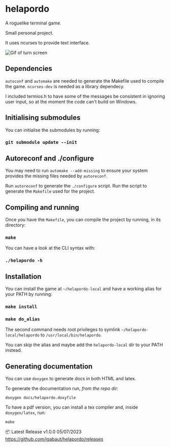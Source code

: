 # helapordo

  A roguelike terminal game.

  Small personal project.

  It uses ncurses to provide text interface.

  ![Gif of turn screen](https://media.giphy.com/media/v1.Y2lkPTc5MGI3NjExamM4YWk2ZmdnNWtjY2EzMDV6MHhvcWQxNzVvaTVhbHg3Zjdhb3Y0MiZlcD12MV9pbnRlcm5hbF9naWZfYnlfaWQmY3Q9Zw/n4yI1b7bChwaqe6b6u/giphy.gif)

## Dependencies

  `autoconf` and `automake` are needed to generate the Makefile used to compile the game.
  `ncurses-dev` is needed as a library dependecy.

  I included termios.h to have some of the messages be consistent in ignoring user input, so at the moment the code can't build on Windows.

## Initialising submodules

  You can initialise the submodules by running:
  ### `git submodule update --init`

## Autoreconf and ./configure

  You may need to run `automake --add-missing` to ensure your system provides the missing files needed by `autoreconf`.

  Run `autoreconf` to generate the `./configure` script. Run the script to generate the `Makefile` used for the project.

## Compiling and running

  Once you have the `Makefile`, you can compile the project by running, in its directory:

  ### `make`

  You can have a look at the CLI syntax with:

  ### `./helapordo -h`

## Installation

  You can install the game at `~/helapordo-local` and have a working alias for your PATH by running:

  ### `make install`
  ### `make do_alias`

  The second command needs root privileges to symlink `~/helapordo-local/helapordo` to `/usr/local/bin/helapordo`.

  You can skip the alias and maybe add the `helapordo-local` dir to your PATH instead.

## Generating documentation

  You can use `doxygen` to generate docs in both HTML and latex.

  To generate the documentation run, *from the repo dir*:

  ```
  doxygen docs/helapordo.doxyfile
  ```

  To have a pdf version, you can install a tex compiler and, inside `doxygen/latex`, run:
  ```
  make
  ```

  📦 Latest Release v1.0.0 05/07/2023
  https://github.com/jgabaut/helapordo/releases
